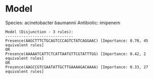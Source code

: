 
# Model

Species: acinetobacter baumannii
Antibiotic: imipenem

```
Model (Disjunction - 3 rules):
------------------------------
Presence(AAGCTTTCTGCAGTCCCAGTCTATCAGGAAC) [Importance: 0.70, 45 equivalent rules]
OR
Presence(AAAAATCATTCTCATTAATGTTCGTATTTGG) [Importance: 0.42, 2 equivalent rules]
OR
Presence(AAGCCGTCGAATATTGCTTGAAAAGACAAAA) [Importance: 0.33, 27 equivalent rules]

```

